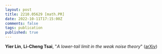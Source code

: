 ```yaml
---
layout: post
title: 2210.05629 [math.PR]
date: 2022-10-11T17:15:00Z
comments: false
tags: publication
published: true
---
```


<b>Yier Lin</b>, <b>Li-Cheng Tsai</b>, "<i>A lower-tail limit in the weak noise theory</i>" ([arXiv](http://arxiv.org/abs/2210.05629v1))
